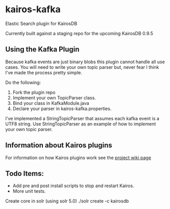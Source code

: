 kairos-kafka
============

Elastic Search plugin for KairosDB

Currently built against a staging repo for the upcoming KairosDB 0.9.5

Using the Kafka Plugin
----------------------

Because kafka events are just binary blobs this plugin cannot handle all use
cases.  You will need to write your own topic parser but, never fear I think
I've made the process pretty simple.

Do the following:

1. Fork the plugin repo
2. Implement your own TopicParser class.
3. Bind your class in KafkaModule.java
4. Declare your parser in kairos-kafka.properties.

I've implemented a StringTopicParser that assumes each kafka event is a UTF8 string.
Use StringTopicParser as an example of how to implement your own topic parser.


Information about Kairos plugins
--------------------------------

For information on how Kairos plugins work see the [project wiki page](https://code.google.com/p/kairosdb/wiki/Plugins)


Todo Items:
-----------
* Add pre and post install scripts to stop and restart Kairos.
* More unit tests.


Create core in solr (using solr 5.0)
./solr create -c kairosdb
